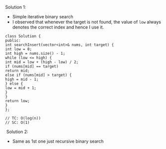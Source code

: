 Solution 1:
​
- Simple iterative binary search
- I observed that whenever the target is not found, the value of `low` always denotes the correct index and hence I use it.
​
```
class Solution {
public:
int searchInsert(vector<int>& nums, int target) {
int low = 0;
int high = nums.size() - 1;
while (low <= high) {
int mid = low + (high - low) / 2;
if (nums[mid] == target)
return mid;
else if (nums[mid] > target) {
high = mid - 1;
} else {
low = mid + 1;
}
}
return low;
}
};
​
// TC: O(log(n))
// SC: O(1)
```
​
Solution 2:
​
- Same as 1st one just recursive binary search
​